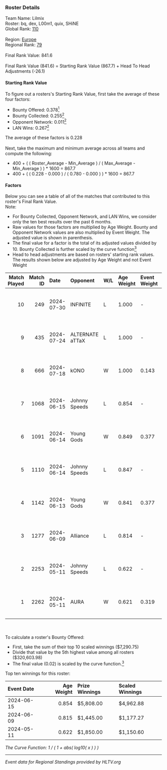 ### Roster Details<br />
Team Name: Lilmix<br />
Roster: bq, dex, L00m1, quix, SHiNE<br />
Global Rank: [110](../standings_global.md)<br />
<br />
Region: [Europe]( ../standings_europe.md)<br />
Regional Rank: [79]( ../standings_europe.md)<br />
<br />
Final Rank Value:  841.6<br />
<br />
Final Rank Value (841.6) = Starting Rank Value (867.7) + Head To Head Adjustments (-26.1)<br />

#### Starting Rank Value<br />
To figure out a rosters's Starting Rank Value, first take the average of these four factors:<br />
- Bounty Offered: 0.378[<sup>1</sup>](#table2)
- Bounty Collected: 0.255[<sup>2</sup>](#table1)
- Opponent Network: 0.011[<sup>2</sup>](#table1)
- LAN Wins: 0.267[<sup>2</sup>](#table1)

The average of these factors is 0.228<br />
<br />
Next, take the maximum and minimum average across all teams and compute the following:<br />
- 400 + ( ( Roster_Average - Min_Average ) / ( Max_Average - Min_Average ) ) * 1600 = 867.7
- 400 + ( ( 0.228 - 0.000 ) / ( 0.780 - 0.000 ) ) * 1600 = 867.7


#### Factors<br />
Below you can see a table of all of the matches that contributed to this roster's Final Rank Value.<br />
Note:<br />

- For Bounty Collected, Opponent Network, and LAN Wins, we consider only the ten best results over the past 6 months.
- Raw values for those factors are multiplied by Age Weight. Bounty and Opponent Network values are also multiplied by Event Weight. The adjusted value is shown in parenthesis.
- The final value for a factor is the total of its adjusted values divided by 10. Bounty Collected is further scaled by the curve function[<sup>3</sup>](#curveFunction)
- Head to head adjustments are based on rosters' starting rank values. The results shown below are adjusted by Age Weight and not Event Weight
<span id="table1"></span><br />


| Match Played | Match ID | Date       | Opponent        | W/L | Age Weight | Event Weight | Bounty Collected | Opponent Network | LAN Wins  | H2H Adj. | Roster                      |
| -: | -: | :- | :- | :- | :- | :- | :- | :- | :- | -: | :- |
|           10 |      249 | 2024-07-30 | INFINITE        | L   | 1.000      | -            | -                | -                | -         |   -25.21 | bq, dex, L00m1, quix, SHiNE |
|            9 |      435 | 2024-07-24 | ALTERNATE aTTaX | L   | 1.000      | -            | -                | -                | -         |   -16.78 | bq, dex, L00m1, quix, SHiNE |
|            8 |      666 | 2024-07-18 | kONO            | W   | 1.000      | 0.143        | 0.028 (0.004)    | 0.565 (0.081)    | 0 (0.000) |    13.46 | bq, dex, L00m1, quix, SHiNE |
|            7 |     1068 | 2024-06-15 | Johnny Speeds   | L   | 0.854      | -            | -                | -                | -         |    -2.93 | bq, dex, poiii, quix, zyyx  |
|            6 |     1091 | 2024-06-14 | Young Gods      | W   | 0.849      | 0.377        | 0.007 (0.002)    | 0.033 (0.011)    | 1 (0.849) |     7.99 | bq, dex, poiii, quix, zyyx  |
|            5 |     1110 | 2024-06-14 | Johnny Speeds   | L   | 0.847      | -            | -                | -                | -         |    -2.88 | bq, dex, poiii, quix, zyyx  |
|            4 |     1142 | 2024-06-13 | Young Gods      | W   | 0.841      | 0.377        | 0.007 (0.002)    | 0.033 (0.010)    | 1 (0.841) |     8.09 | bq, dex, poiii, quix, zyyx  |
|            3 |     1277 | 2024-06-09 | Alliance        | L   | 0.814      | -            | -                | -                | -         |   -13.30 | bq, dex, poiii, quix, zyyx  |
|            2 |     2253 | 2024-05-11 | Johnny Speeds   | L   | 0.622      | -            | -                | -                | -         |    -1.75 | bq, dex, poiii, quix, zyyx  |
|            1 |     2262 | 2024-05-11 | AURA            | W   | 0.621      | 0.319        | 0.017 (0.003)    | 0.058 (0.012)    | 1 (0.621) |     7.25 | bq, dex, poiii, quix, zyyx  |

<br />
<span id="table2"></span><br />
To calculate a roster's Bounty Offered:<br />

- First, take the sum of their top 10 scaled winnings ($7,290.75)
- Divide that value by the 5th highest value among all rosters ($320,603.98)
- The final value (0.02) is scaled by the curve function.[<sup>3</sup>](#curveFunction)

Top ten winnings for this roster:<br />

| Event Date | Age Weight | Prize Winnings | Scaled Winnings |
| :- | -: | :- | :- |
| 2024-06-15 |      0.854 | $5,808.00      | $4,962.88       |
| 2024-06-09 |      0.815 | $1,445.00      | $1,177.27       |
| 2024-05-11 |      0.622 | $1,850.00      | $1,150.60       |


<span id="curveFunction"></span>_The Curve Function: 1 / ( 1 + abs( log10( x ) ) )_<br />

---
_Event data for Regional Standings provided by HLTV.org_<br />
